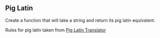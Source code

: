 ## Pig Latin

Create a function that will take a string and return its pig latin equivalent.

Rules for pig latin taken from [Pig Latin Translator](http://www.snowcrest.net/donnelly/piglatin.html)


